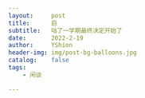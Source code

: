 ```yaml
---
layout:     post
title:      启
subtitle:   咕了一学期最终决定开始了
date:       2022-2-19
author:     YShion
header-img: img/post-bg-balloons.jpg
catalog:    false
tags:
    - 闲谈

---
```

